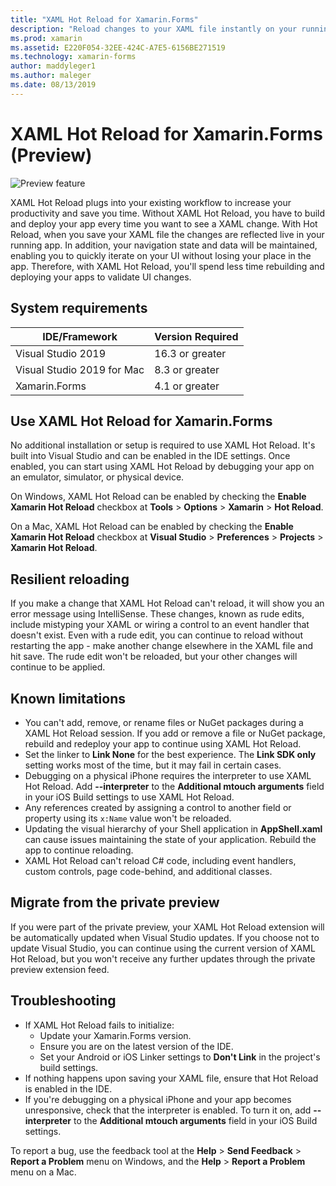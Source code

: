 ```yaml
---
title: "XAML Hot Reload for Xamarin.Forms"
description: "Reload changes to your XAML file instantly on your running application, so you don't have to build your Xamarin.Forms project after every XAML change."
ms.prod: xamarin
ms.assetid: E220F054-32EE-424C-A7E5-6156BE271519
ms.technology: xamarin-forms
author: maddyleger1
ms.author: maleger
ms.date: 08/13/2019
---
```


# XAML Hot Reload for Xamarin.Forms (Preview)

![Preview feature](~/media/shared/preview.png)

XAML Hot Reload plugs into your existing workflow to increase your productivity and save you time. Without XAML Hot Reload, you have to build and deploy your app every time you want to see a XAML change. With Hot Reload, when you save your XAML file the changes are reflected live in your running app. In addition, your navigation state and data will be maintained, enabling you to quickly iterate on your UI without losing your place in the app. Therefore, with XAML Hot Reload, you'll spend less time rebuilding and deploying your apps to validate UI changes.

## System requirements

| IDE/Framework | Version Required |
|------|------------------|
|Visual Studio 2019 | 16.3 or greater
Visual Studio 2019 for Mac | 8.3 or greater
Xamarin.Forms | 4.1 or greater

## Use XAML Hot Reload for Xamarin.Forms

No additional installation or setup is required to use XAML Hot Reload. It's built into Visual Studio and can be enabled in the IDE settings. Once enabled, you can start using XAML Hot Reload by debugging your app on an emulator, simulator, or physical device.

On Windows, XAML Hot Reload can be enabled by checking the **Enable Xamarin Hot Reload** checkbox at **Tools** > **Options** > **Xamarin** > **Hot Reload**.

On a Mac, XAML Hot Reload can be enabled by checking the **Enable Xamarin Hot Reload** checkbox at **Visual Studio** > **Preferences** > **Projects** > **Xamarin Hot Reload**.

## Resilient reloading

If you make a change that XAML Hot Reload can't reload, it will show you an error message using IntelliSense. These changes, known as rude edits, include mistyping your XAML or wiring a control to an event handler that doesn't exist. Even with a rude edit, you can continue to reload without restarting the app - make another change elsewhere in the XAML file and hit save. The rude edit won't be reloaded, but your other changes will continue to be applied.

## Known limitations

- You can't add, remove, or rename files or NuGet packages during a XAML Hot Reload session. If you add or remove a file or NuGet package, rebuild and redeploy your app to continue using XAML Hot Reload.
- Set the linker to **Link None** for the best experience. The **Link SDK only** setting works most of the time, but it may fail in certain cases.
- Debugging on a physical iPhone requires the interpreter to use XAML Hot Reload. Add **--interpreter** to the **Additional mtouch arguments** field in your iOS Build settings to use XAML Hot Reload.
- Any references created by assigning a control to another field or property using its `x:Name` value won't be reloaded.
- Updating the visual hierarchy of your Shell application in **AppShell.xaml** can cause issues maintaining the state of your application. Rebuild the app to continue reloading.
- XAML Hot Reload can't reload C# code, including event handlers, custom controls, page code-behind, and additional classes.

## Migrate from the private preview

If you were part of the private preview, your XAML Hot Reload extension will be automatically updated when Visual Studio updates. If you choose not to update Visual Studio, you can continue using the current version of XAML Hot Reload, but you won't receive any further updates through the private preview extension feed.

## Troubleshooting

- If XAML Hot Reload fails to initialize:
  - Update your Xamarin.Forms version.
  - Ensure you are on the latest version of the IDE.
  - Set your Android or iOS Linker settings to **Don't Link** in the project's build settings.
- If nothing happens upon saving your XAML file, ensure that Hot Reload is enabled in the IDE.
- If you're debugging on a physical iPhone and your app becomes unresponsive, check that the interpreter is enabled. To turn it on, add **--interpreter** to the **Additional mtouch arguments** field in your iOS Build settings.

To report a bug, use the feedback tool at the **Help** > **Send Feedback** > **Report a Problem** menu on Windows, and the **Help** > **Report a Problem** menu on a Mac.
